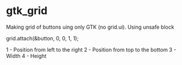 # gtk_grid
Making grid of buttons uing only GTK (no grid.ui). Using unsafe block

grid.attach(&button, 0, 0, 1, 1);

1 - Position from left to the right
2 - Position from top to the bottom
3 - Width
4 - Height
